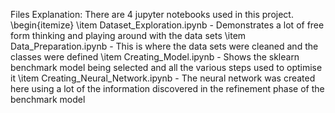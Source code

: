 Files Explanation:
There are 4 jupyter notebooks used in this project. 
\begin{itemize}
\item Dataset\_Exploration.ipynb - Demonstrates a lot of free form thinking and playing around with the data sets
\item Data\_Preparation.ipynb - This is where the data sets were cleaned and the classes were defined
\item Creating\_Model.ipynb - Shows the sklearn benchmark model being selected and all the various steps used to optimise it
\item Creating\_Neural\_Network.ipynb - The neural network was created here using a lot of the information discovered in the refinement phase of the benchmark model 

